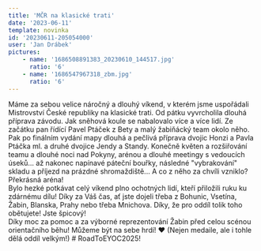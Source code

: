 ```yaml
---
title: 'MČR na klasické trati'
date: '2023-06-11'
template: novinka
id: '20230611-205054000'
user: 'Jan Drábek'
pictures:
    - name: '1686508891383_20230610_144517.jpg'
      ratio: '6'
    - name: '1686547967318_zbm.jpg'
      ratio: '6'
---
```

Máme za sebou velice náročný a dlouhý víkend, v kterém jsme uspořádali Mistrovství České republiky na klasické trati. Od pátku vyvrcholila dlouhá příprava závodu. Jak sněhová koule se nabalovalo více a více lidí. Ze začátku pan řídící Pavel Ptáček z Bety a malý žabiňácký team okolo něho. Pak po finálním vydání mapy dlouhá a pečlivá příprava dvojic Honzi a Pavla Ptáčka ml. a druhé dvojice Jendy a Standy. Konečně květen a rozšiřování teamu a dlouhé noci nad Pokyny, arénou a dlouhé meetingy s vedoucích úseků... až nakonec napínavé páteční bouřky, následné "vybrakování" skladu a příjezd na prázdné shromaždiště... A co z něho za chvíli vzniklo? Překrásná aréna!  
Bylo hezké potkávat celý víkend plno ochotných lidí, kteří přiložili ruku ku zdárnému dílu! Díky za Váš čas, ať jste dojeli třeba z Bohunic, Vsetína, Žabin, Blanska, Prahy nebo třeba Mnichova. Díky, že pro oddíl tolik toho obětujete! Jste špicový!  
Díky moc za pomoc a za výborné reprezentování Žabin před celou scénou orientačního běhu! Můžeme být na sebe hrdí! ♥️ (Nejen medaile, ale i tohle dělá oddíl velkým!) # RoadToEYOC2025!
